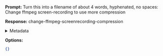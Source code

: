 **Prompt:**
Turn this into a filename of about 4 words, hyphenated, no spaces: Change ffmpeg screen-recording to use more compression

**Response:**
change-ffmpeg-screenrecording-compression

<details><summary>Metadata</summary>

- Duration: 827 ms
- Datetime: 2023-07-13T09:53:29.086777
- Model: gpt-3.5-turbo-0613

</details>

**Options:**
```json
{}
```

